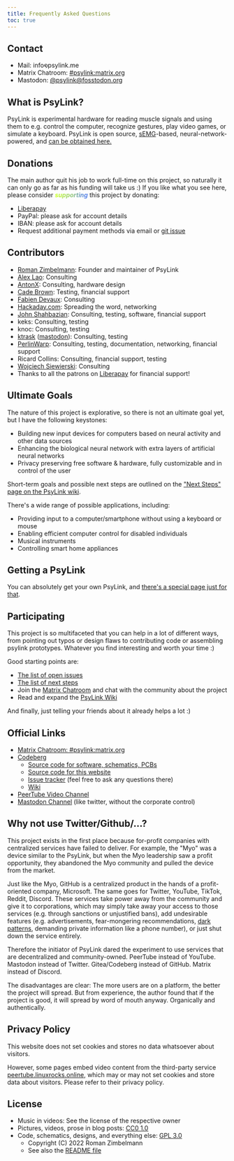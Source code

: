 ```yaml
---
title: Frequently Asked Questions
toc: true
---
```


## Contact

- Mail: info໑psylink.me
- Matrix Chatroom: [#psylink:matrix.org](https://matrix.to/#/#psylink:matrix.org)
- Mastodon: [@psylink@fosstodon.org](https://fosstodon.org/@psylink)

## What is PsyLink?

PsyLink is experimental hardware for reading muscle signals and using them to e.g. control the computer, recognize gestures, play video games, or simulate a keyboard.  PsyLink is open source, [sEMG](https://en.wikipedia.org/wiki/Electromyography)-based, neural-network-powered, and [can be obtained here.](/get)

## Donations

The main author quit his job to work full-time on this project, so naturally
it can only go as far as his funding will take us :) If you like what
you see here, please consider <b><i><span style='color:#C6FF29;'>s</span><span
style='color:#BAF13E;'>u</span><span style='color:#AEE453;'>p</span><span
style='color:#A2D669;'>p</span><span style='color:#96C97E;'>o</span><span
style='color:#8ABB94;'>r</span><span style='color:#7EAEA9;'>t</span><span
style='color:#72A0BE;'>i</span><span style='color:#6693D4;'>n</span><span
style='color:#5A85E9;'>g</span></i></b> this project by donating:

- [Liberapay](https://liberapay.com/psylink/)
- PayPal: please ask for account details
- IBAN: please ask for account details
- Request additional payment methods via email or [git issue](https://codeberg.org/psylink/psylink/issues)

## Contributors

- [Roman Zimbelmann](https://rzim.dev): Founder and maintainer of PsyLink
- [Alex Lao](http://www.voltagedivide.com/): Consulting
- [AntonX](https://www.linkedin.com/in/anton-x/): Consulting, hardware design
- [Cade Brown](https://cade.site/): Testing, financial support
- [Fabien Devaux](http://github.com/fdev31/): Consulting
- [Hackaday.com](https://hackaday.com/2022/01/07/psylink-an-open-source-neural-interface-for-non-invasive-emg/): Spreading the word, networking
- [John Shahbazian](https://github.com/jshahbazi): Consulting, testing, software, financial support
- keks: Consulting, testing
- knoc: Consulting, testing
- [ktrask](https://twitter.com/ktrask23) ([mastodon](https://chaos.social/@ktrask)): Consulting, testing
- [PerlinWarp](https://twitter.com/perlinwarp): Consulting, testing, documentation, networking, financial support
- Ricard Collins: Consulting, financial support, testing
- [Wojciech Siewierski](https://einval.eu): Consulting
- Thanks to all the patrons on [Liberapay](https://liberapay.com/psylink/) for financial support!

## Ultimate Goals

The nature of this project is explorative, so there is not an ultimate goal
yet, but I have the following keystones:

- Building new input devices for computers based on neural activity and other
  data sources
- Enhancing the biological neural network with extra layers of artificial
  neural networks
- Privacy preserving free software & hardware, fully customizable and in
  control of the user

Short-term goals and possible next steps are outlined on the ["Next Steps" page on the PsyLink wiki](https://codeberg.org/psylink/psylink/wiki/Next-Steps).

There's a wide range of possible applications, including:

- Providing input to a computer/smartphone without using a keyboard or mouse
- Enabling efficient computer control for disabled individuals
- Musical instruments
- Controlling smart home appliances

## Getting a PsyLink

You can absolutely get your own PsyLink, and [there's a special page just for that](/get).

## Participating

This project is so multifaceted that you can help in a lot of different ways,
from pointing out typos or design flaws to contributing code or assembling
psylink prototypes.  Whatever you find interesting and worth your time :)

Good starting points are:

- [The list of open issues](https://codeberg.org/psylink/psylink/issues)
- [The list of next steps](https://codeberg.org/psylink/psylink/wiki/Next-Steps)
- Join the [Matrix Chatroom](https://matrix.to/#/#psylink:matrix.org) and chat with the community about the project
- Read and expand the [PsyLink Wiki](https://codeberg.org/psylink/psylink/wiki)

And finally, just telling your friends about it already helps a lot :)

## Official Links

- [Matrix Chatroom: #psylink:matrix.org](https://matrix.to/#/#psylink:matrix.org)
- [Codeberg](https://codeberg.org/psylink)
    * [Source code for software, schematics, PCBs](https://codeberg.org/psylink/psylink)
    * [Source code for this website](https://codeberg.org/psylink/www-psylink)
    * [Issue tracker](https://codeberg.org/psylink/psylink/issues) (feel free to ask any questions there)
    * [Wiki](https://codeberg.org/psylink/psylink/wiki)
- [PeerTube Video Channel](https://peertube.linuxrocks.online/video-channels/psylink/videos)
- [Mastodon Channel](https://fosstodon.org/@psylink) (like twitter, without the corporate control)

## Why not use Twitter/Github/...?

This project exists in the first place because for-profit companies with centralized services have failed to deliver.  For example, the "Myo" was a device similar to the PsyLink, but when the Myo leadership saw a profit opportunity, they abandoned the Myo community and pulled the device from the market.

Just like the Myo, GitHub is a centralized product in the hands of a profit-oriented company, Microsoft.  The same goes for Twitter, YouTube, TikTok, Reddit, Discord.  These services take power away from the community and give it to corporations, which may simply take away your access to those services (e.g. through sanctions or unjustified bans), add undesirable features (e.g. advertisements, fear-mongering recommendations, [dark patterns](https://en.wikipedia.org/wiki/Dark_pattern), demanding private information like a phone number), or just shut down the service entirely.

Therefore the initiator of PsyLink dared the experiment to use services that are decentralized and community-owned.  PeerTube instead of YouTube.  Mastodon instead of Twitter.  Gitea/Codeberg instead of GitHub.  Matrix instead of Discord.

The disadvantages are clear:  The more users are on a platform, the better the project will spread.  But from experience, the author found that if the project is good, it will spread by word of mouth anyway.  Organically and authentically.

## Privacy Policy

This website does not set cookies and stores no data whatsoever about visitors.

However, some pages embed video content from the third-party service [peertube.linuxrocks.online](https://peertube.linuxrocks.online), which may or may not set cookies and store data about visitors.  Please refer to their privacy policy.

## License

- Music in videos: See the license of the respective owner
- Pictures, videos, prose in blog posts: [CC0 1.0](https://creativecommons.org/publicdomain/zero/1.0/deed.en)
- Code, schematics, designs, and everything else: [GPL 3.0](https://www.gnu.org/licenses/gpl-3.0.en.html)
    - Copyright (C) 2022 Roman Zimbelmann
    - See also the [README file](https://codeberg.org/psylink/psylink#license)
